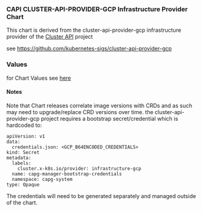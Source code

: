 ### CAPI CLUSTER-API-PROVIDER-GCP Infrastructure Provider Chart

This chart is derived from the cluster-api-provider-gcp infrastructure provider of the [Cluster API](https://cluster-api.sigs.k8s.io) project 

see https://github.com/kubernetes-sigs/cluster-api-provider-gcp

### Values
for Chart Values see [here](charts/capg/README.md)

#### Notes

Note that Chart releases correlate image versions with CRDs and as such may need to upgrade/replace CRD versions over time.
the cluster-api-provider-gcp project requires a bootstrap secret/credential which is hardcoded to:
```
apiVersion: v1
data:
  credentials.json: <GCP_B64ENCODED_CREDENTIALS>
kind: Secret
metadata:
  labels:
    cluster.x-k8s.io/provider: infrastructure-gcp
  name: capg-manager-bootstrap-credentials
  namespace: capg-system
type: Opaque
```
The credentials will need to be generated separately and managed outside of the chart.
